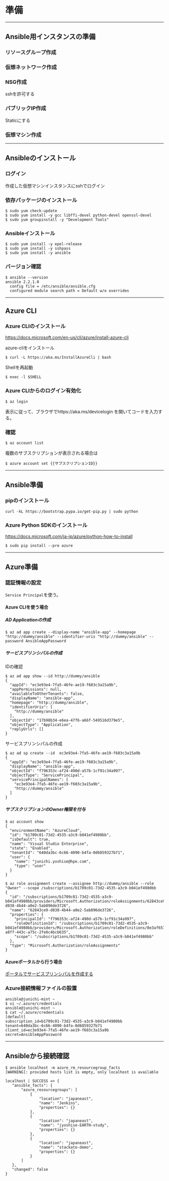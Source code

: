 # 準備

-----

## Ansible用インスタンスの準備

### リソースグループ作成

### 仮想ネットワーク作成

### NSG作成

sshを許可する

### パブリックIP作成

Staticにする

### 仮想マシン作成

-----

## Ansibleのインストール

### ログイン

作成した仮想マシンインスタンスにsshでログイン

### 依存パッケージのインストール

```
$ sudo yum check-update
$ sudo yum install -y gcc libffi-devel python-devel openssl-devel
$ sudo yum groupinstall -y "Development Tools"
```


### Ansibleインストール

```
$ sudo yum install -y epel-release
$ sudo yum install -y sshpass
$ sudo yum install -y ansible
```

### バージョン確認

```
$ ansible --version
ansible 2.2.1.0
  config file = /etc/ansible/ansible.cfg
  configured module search path = Default w/o overrides
```

-----

## Azure CLI

### Azure CLIのインストール

https://docs.microsoft.com/en-us/cli/azure/install-azure-cli

azure-cliをインストール

```
$ curl -L https://aka.ms/InstallAzureCli | bash
```

Shellを再起動

```
$ exec -l $SHELL
```




### Azure CLIからのログイン有効化
```
$ az login
```

表示に従って、ブラウザでhttps://aka.ms/devicelogin を開いてコードを入力する。

### 確認

```
$ az account list
```
複数のサブスクリプションが表示される場合は
```
$ azure account set {{サブスクリプションID}}
```

-----

## Ansible準備

### pipのインストール
```
curl -kL https://bootstrap.pypa.io/get-pip.py | sudo python
```
### Azure Python SDKのインストール

https://docs.microsoft.com/ja-jp/azure/python-how-to-install

```
$ sudo pip install --pre azure
```

-----

## Azure準備

### 認証情報の設定

`Service Principal`を使う。

#### Azure CLIを使う場合

##### AD Applicationの作成

```
$ az ad app create --display-name "ansible-app" --homepage "http://dummy/ansible" --identifier-uris "http://dummy/ansible" --password AnsibleAppPassword
```

##### サービスプリンシパルの作成

IDの確認

```
$ az ad app show --id http://dummy/ansible
{
  "appId": "ec3e93e4-7fa5-46fe-ae19-f603c3a15a9b",
  "appPermissions": null,
  "availableToOtherTenants": false,
  "displayName": "ansible-app",
  "homepage": "http://dummy/ansible",
  "identifierUris": [
    "http://dummy/ansible"
  ],
  "objectId": "17b98b34-e6ea-47f6-a66f-549516d379e5",
  "objectType": "Application",
  "replyUrls": []
}
```
サービスプリンシパルの作成
```
$ az ad sp create --id  ec3e93e4-7fa5-46fe-ae19-f603c3a15a9b
{
  "appId": "ec3e93e4-7fa5-46fe-ae19-f603c3a15a9b",
  "displayName": "ansible-app",
  "objectId": "f796353c-af24-490d-a57b-1cf91c34a997",
  "objectType": "ServicePrincipal",
  "servicePrincipalNames": [
    "ec3e93e4-7fa5-46fe-ae19-f603c3a15a9b",
    "http://dummy/ansible"
  ]
}
```

##### サブスクリプションのOwner権限を付与

```
$ az account show
{
  "environmentName": "AzureCloud",
  "id": "b1709c01-73d2-4535-a3c9-b041ef4980bb",
  "isDefault": true,
  "name": "Visual Studio Enterprise",
  "state": "Enabled",
  "tenantId": "640da3bc-6c66-4090-b4fa-0d6859327b71",
  "user": {
    "name": "junichi.yoshise@hpe.com",
    "type": "user"
  }
}
```
```
$ az role assignment create --assignee http://dummy/ansible --role "Owner" --scope /subscriptions/b1709c01-73d2-4535-a3c9-b041ef4980bb
{
  "id": "/subscriptions/b1709c01-73d2-4535-a3c9-b041ef4980bb/providers/Microsoft.Authorization/roleAssignments/62843ce9-d838-4b44-a0e2-5ab896de3726",
  "name": "62843ce9-d838-4b44-a0e2-5ab896de3726",
  "properties": {
    "principalId": "f796353c-af24-490d-a57b-1cf91c34a997",
    "roleDefinitionId": "/subscriptions/b1709c01-73d2-4535-a3c9-b041ef4980bb/providers/Microsoft.Authorization/roleDefinitions/8e3af657-a8ff-443c-a75c-2fe8c4bcb635",
    "scope": "/subscriptions/b1709c01-73d2-4535-a3c9-b041ef4980bb"
  },
  "type": "Microsoft.Authorization/roleAssignments"
}
```

#### Azureポータルから行う場合

[ポータルでサービスプリンシパルを作成する](https://docs.microsoft.com/ja-jp/azure/azure-resource-manager/resource-group-create-service-principal-portal)

### Azure接続情報ファイルの設置
```
ansible@junichi-mint ~
$ vi ~/.azure/credentials
ansible@junichi-mint ~
$ cat ~/.azure/credentials
[default]
subscription_id=b1709c01-73d2-4535-a3c9-b041ef4980bb
tenant=640da3bc-6c66-4090-b4fa-0d6859327b71
client_id=ec3e93e4-7fa5-46fe-ae19-f603c3a15a9b
secret=AnsibleAppPassword
```

-----

## Ansibleから接続確認

```
$ ansible localhost -m azure_rm_resourcegroup_facts
[WARNING]: provided hosts list is empty, only localhost is available

localhost | SUCCESS => {
   "ansible_facts": {
       "azure_resourcegroups": [
           {
               "location": "japaneast",
               "name": "Jenkins",
               "properties": {}
           },
           {
               "location": "japaneast",
               "name": "jyoshise-EARTH-study",
               "properties": {}
           },
           {
               "location": "japaneast",
               "name": "stackato-demo",
               "properties": {}
           }
       ]
   },
   "changed": false
}
```
